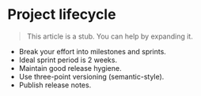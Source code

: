 <h1 class='chapter-h1'>Project lifecycle</h1>

<blockquote class='stub-quote'>This article is a stub. You can help by expanding it. <!-- TODO --></blockquote>

- Break your effort into milestones and sprints.
- Ideal sprint period is 2 weeks.
- Maintain good release hygiene.
- Use three-point versioning (semantic-style).
- Publish release notes.
